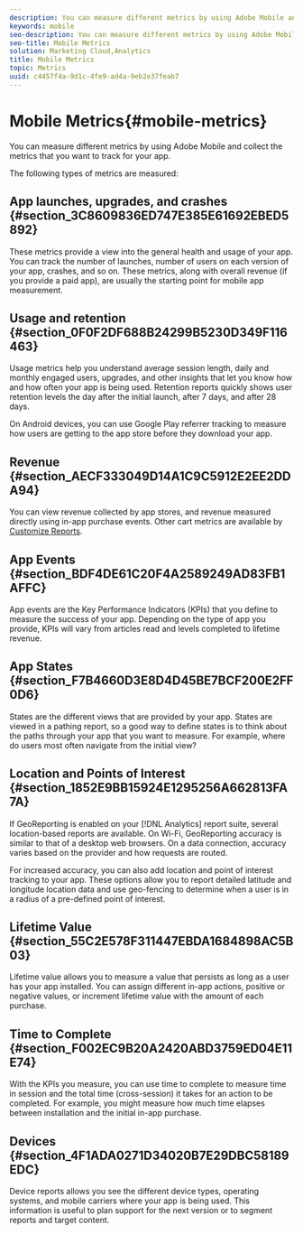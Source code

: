 ```yaml
---
description: You can measure different metrics by using Adobe Mobile and collect the metrics that you want to track for your app.
keywords: mobile
seo-description: You can measure different metrics by using Adobe Mobile and collect the metrics that you want to track for your app.
seo-title: Mobile Metrics
solution: Marketing Cloud,Analytics
title: Mobile Metrics
topic: Metrics
uuid: c4457f4a-9d1c-4fe9-ad4a-9eb2e37feab7
---
```


# Mobile Metrics{#mobile-metrics}

You can measure different metrics by using Adobe Mobile and collect the metrics that you want to track for your app.

The following types of metrics are measured:

## App launches, upgrades, and crashes {#section_3C8609836ED747E385E61692EBED5892}

These metrics provide a view into the general health and usage of your app. You can track the number of launches, number of users on each version of your app, crashes, and so on. These metrics, along with overall revenue (if you provide a paid app), are usually the starting point for mobile app measurement.

## Usage and retention {#section_0F0F2DF688B24299B5230D349F116463}

Usage metrics help you understand average session length, daily and monthly engaged users, upgrades, and other insights that let you know how and how often your app is being used. Retention reports quickly shows user retention levels the day after the initial launch, after 7 days, and after 28 days.

On Android devices, you can use Google Play referrer tracking to measure how users are getting to the app store before they download your app.

## Revenue {#section_AECF333049D14A1C9C5912E2EE2DDA94}

You can view revenue collected by app stores, and revenue measured directly using in-app purchase events. Other cart metrics are available by [Customize Reports](../../usage/reports-customize/reports-customize.md#concept_ED099E16594044E69FFD91829F436907).

## App Events {#section_BDF4DE61C20F4A2589249AD83FB1AFFC}

App events are the Key Performance Indicators (KPIs) that you define to measure the success of your app. Depending on the type of app you provide, KPIs will vary from articles read and levels completed to lifetime revenue.

## App States {#section_F7B4660D3E8D4D45BE7BCF200E2FF0D6}

States are the different views that are provided by your app. States are viewed in a pathing report, so a good way to define states is to think about the paths through your app that you want to measure. For example, where do users most often navigate from the initial view?

## Location and Points of Interest {#section_1852E9BB15924E1295256A662813FA7A}

If GeoReporting is enabled on your [!DNL Analytics] report suite, several location-based reports are available. On Wi-Fi, GeoReporting accuracy is similar to that of a desktop web browsers. On a data connection, accuracy varies based on the provider and how requests are routed.

For increased accuracy, you can also add location and point of interest tracking to your app. These options allow you to report detailed latitude and longitude location data and use geo-fencing to determine when a user is in a radius of a pre-defined point of interest.

## Lifetime Value {#section_55C2E578F311447EBDA1684898AC5B03}

Lifetime value allows you to measure a value that persists as long as a user has your app installed. You can assign different in-app actions, positive or negative values, or increment lifetime value with the amount of each purchase.

## Time to Complete {#section_F002EC9B20A2420ABD3759ED04E11E74}

With the KPIs you measure, you can use time to complete to measure time in session and the total time (cross-session) it takes for an action to be completed. For example, you might measure how much time elapses between installation and the initial in-app purchase.

## Devices {#section_4F1ADA0271D34020B7E29DBC58189EDC}

Device reports allows you see the different device types, operating systems, and mobile carriers where your app is being used. This information is useful to plan support for the next version or to segment reports and target content. 
